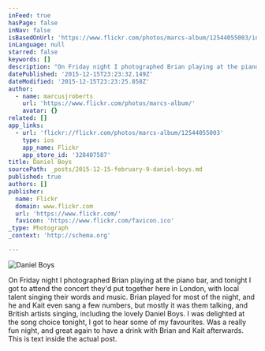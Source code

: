 ```yaml
---
inFeed: true
hasPage: false
inNav: false
isBasedOnUrl: 'https://www.flickr.com/photos/marcs-album/12544055003/in/datetaken-public/'
inLanguage: null
starred: false
keywords: []
description: "On Friday night I photographed Brian playing at the piano bar, and tonight I got to attend the concert they'd put together here in London, with local talent singing their words and music. Brian played for most of the night, and he and Kait even sang a few numbers, but mostly it was them talking, and British artists singing, including the lovely Daniel Boys.  I was delighted at the song choice tonight, I got to hear some of my favourites. Was a really fun night, and great again to have a drink with Brian and Kait afterwards. This is the post description."
datePublished: '2015-12-15T23:23:32.149Z'
dateModified: '2015-12-15T23:23:25.858Z'
author:
  - name: marcusjroberts
    url: 'https://www.flickr.com/photos/marcs-album/'
    avatar: {}
related: []
app_links:
  - url: 'flickr://flickr.com/photos/marcs-album/12544055003'
    type: ios
    app_name: Flickr
    app_store_id: '328407587'
title: Daniel Boys
sourcePath: _posts/2015-12-15-february-9-daniel-boys.md
published: true
authors: []
publisher:
  name: Flickr
  domain: www.flickr.com
  url: 'https://www.flickr.com/'
  favicon: 'https://www.flickr.com/favicon.ico'
_type: Photograph
_context: 'http://schema.org'

---
```

![Daniel Boys](https://s3-us-west-2.amazonaws.com/the-grid-img/p/982b1ac2c4cbda97a40326d086fb3002cc8d47c3.jpg)

On Friday night I photographed Brian playing at the piano bar, and tonight I got to attend the concert they'd put together here in London, with local talent singing their words and music. Brian played for most of the night, and he and Kait even sang a few numbers, but mostly it was them talking, and British artists singing, including the lovely Daniel Boys. I was delighted at the song choice tonight, I got to hear some of my favourites. Was a really fun night, and great again to have a drink with Brian and Kait afterwards. This is text inside the actual post.